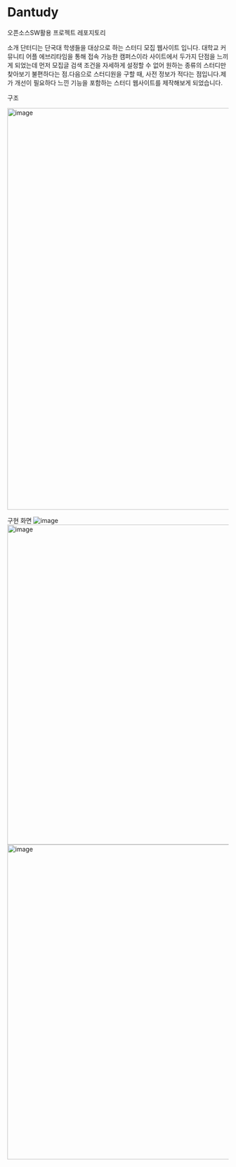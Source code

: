 # Dantudy

오픈소스SW활용 프로젝트 레포지토리

소개
단터디는 단국대 학생들을 대상으로 하는 스터디 모집 웹사이트 입니다.
대학교 커뮤니티 어플 에브리타임을 통해 접속 가능한 캠퍼스이라 사이트에서 두가지 단점을 느끼게 되었는데 먼저 모집글 검색 조건을 자세하게 설정할 수 없어 원하는 종류의 스터디만 찾아보기 불편하다는 점.다음으로 스터디원을 구할 때, 사전 정보가 적다는 점입니다.제가 개선이 필요하다 느낀 기능을 포함하는 스터디 웹사이트를 제작해보게 되었습니다.


구조


<img width="913" alt="image" src="https://github.com/csb0710/Dantudy/assets/56204009/bb2aa399-df1b-4d93-840f-5770e93413ef">

구현 화면
![image](https://github.com/csb0710/Dantudy/assets/56204009/31a4a37b-ac86-42ad-adc2-85d542ab140c)
<img width="727" alt="image" src="https://github.com/csb0710/Dantudy/assets/56204009/f23740f7-b70f-41dd-91bf-6746f3e29fac">
<img width="716" alt="image" src="https://github.com/csb0710/Dantudy/assets/56204009/5d12c1cc-8edd-4776-899e-825c6bbb4ddf">
